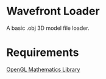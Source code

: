 <h1>Wavefront Loader</h1>
A basic .obj 3D model file loader.
<h1>Requirements</h1>
<a href="https://github.com/g-truc/glm">OpenGL Mathematics Library<a/>

